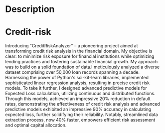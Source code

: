 # Description 
# Credit-risk
Introducing "CreditRiskAnalyzer" – a pioneering project aimed at transforming credit risk analysis in the financial domain. My objective is clear: to minimize risk exposure for financial institutions while optimizing lending practices and fostering sustainable financial growth.
My approach was to build on a solid foundation of data.I meticulously analyzed a diverse dataset comprising over 50,000 loan records spanning a decade. Harnessing the power of Python's sci-kit-learn libraries,  implemented sophisticated linear regression analysis, resulting in precise credit risk models. To take it further, I designed advanced predictive models for Expected Loss calculation, utilizing continuous and distributed functions.
Through this models, achieved an impressive 20% reduction in default rates, demonstrating the effectiveness of credit risk analysis and advanced predictive models exhibited an impressive 90% accuracy in calculating expected loss, further solidifying their reliability. Notably,  streamlined data extraction process, now 40% faster, empowers efficient risk assessment and optimal capital allocation.
